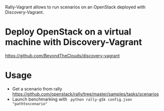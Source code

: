 Rally-Vagrant allows to run scenarios on an OpenStack deployed with Discovery-Vagrant.

# Deploy OpenStack on a virtual machine with Discovery-Vagrant

https://github.com/BeyondTheClouds/discovery-vagrant

# Usage

* Get a scenario from rally https://github.com/openstack/rally/tree/master/samples/tasks/scenarios
* Launch benchmarking with
` python rally-g5k config.json "pathtoscenario"`
